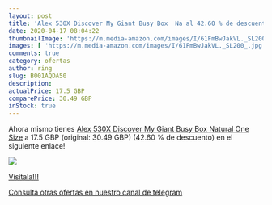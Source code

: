 ```yaml
---
layout: post
title: 'Alex 530X Discover My Giant Busy Box  Na al 42.60 % de descuento'
date: 2020-04-17 08:04:22
thumbnailImage: 'https://m.media-amazon.com/images/I/61FmBwJakVL._SL200_.jpg'
images: [ 'https://m.media-amazon.com/images/I/61FmBwJakVL._SL200_.jpg' ]
comments: true
category: ofertas
author: ring
slug: B001AQDA50
description:
actualPrice: 17.5 GBP
comparePrice: 30.49 GBP
inStock: true
---
```


Ahora mismo tienes [Alex 530X Discover My Giant Busy Box  Natural  One Size](https://www.amazon.com/dp/B001AQDA50/?tag=redken08-20) a 17.5 GBP (original: 30.49 GBP) (42.60 %  de descuento) en el siguiente enlace!

[![](https://m.media-amazon.com/images/I/61FmBwJakVL._SL200_.jpg)](https://www.amazon.com/dp/B001AQDA50/?tag=redken08-20)

[Visítala!!!](https://www.amazon.com/dp/B001AQDA50/?tag=redken08-20)

[Consulta otras ofertas en nuestro canal de telegram](https://t.me/s/ofertas25)
